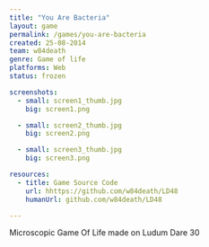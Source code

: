 ```yaml
---
title: "You Are Bacteria"
layout: game
permalink: /games/you-are-bacteria
created: 25-08-2014
team: w84death
genre: Game of life
platforms: Web
status: frozen

screenshots:
  - small: screen1_thumb.jpg
    big: screen1.png

  - small: screen2_thumb.jpg
    big: screen2.png

  - small: screen3_thumb.jpg
    big: screen3.png

resources:
  - title: Game Source Code
    url: hhttps://github.com/w84death/LD48
    humanUrl: github.com/w84death/LD48

---
```


Microscopic Game Of Life made on Ludum Dare 30
